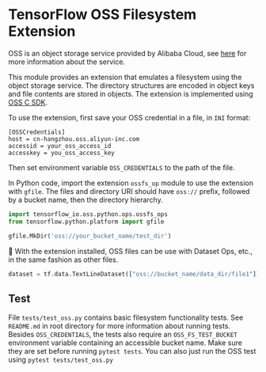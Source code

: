 # TensorFlow OSS Filesystem Extension

OSS is an object storage service provided by Alibaba Cloud, see [here](https://www.alibabacloud.com/product/oss) for more information about the service.

This module provides an extension that emulates a filesystem using the object storage service. The directory structures are encoded in object keys and file contents are stored in objects. The extension is implemented using [OSS C SDK](https://github.com/aliyun/aliyun-oss-c-sdk).

To use the extension, first save your OSS credential in a file,  in `INI` format:

```
[OSSCredentials]
host = cn-hangzhou.oss.aliyun-inc.com
accessid = your_oss_access_id
accesskey = you_oss_access_key
```

Then set environment variable `OSS_CREDENTIALS` to the path of the file.

In Python code, import the extension `ossfs_op` module to use the extension with `gfile`. The files and directory URI should have `oss://` prefix, followed by a bucket name, then the directory hierarchy.

```python
import tensorflow_io.oss.python.ops.ossfs_ops
from tensorflow.python.platform import gfile

gfile.MkDir('oss://your_bucket_name/test_dir')
```

With the extension installed, OSS files can be use with Dataset Ops, etc., in the same fashion as other files.

```python
dataset = tf.data.TextLineDataset(["oss://bucket_name/data_dir/file1"])
```

## Test

File `tests/test_oss.py` contains basic filesystem functionality tests. See `README.md` in root directory for more information about running tests. Besides `OSS_CREDENTIALS`, the tests also require an `OSS_FS_TEST_BUCKET` environment variable containing an accessible bucket name. Make sure they are set before running `pytest tests`. You can also just run the OSS test using `pytest tests/test_oss.py`
